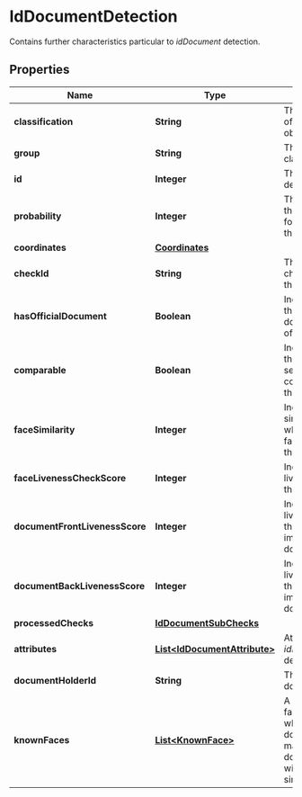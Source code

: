 

# IdDocumentDetection

Contains further characteristics particular to _idDocument_ detection.

## Properties

| Name | Type | Description | Notes |
|------------ | ------------- | ------------- | -------------|
|**classification** | **String** | The classification of the recognized object. |  [optional] |
|**group** | **String** | The group of the classification. |  [optional] |
|**id** | **Integer** | The id of the detection object. |  [optional] |
|**probability** | **Integer** | The probability that the object found matches the classification. |  [optional] |
|**coordinates** | [**Coordinates**](Coordinates.md) |  |  [optional] |
|**checkId** | **String** | The id of the check that lead to the detection |  [optional] |
|**hasOfficialDocument** | **Boolean** | Indicates whether the identified document is official |  [optional] |
|**comparable** | **Boolean** | Indicates whether the provided selfie-image is comparable to the document |  [optional] |
|**faceSimilarity** | **Integer** | Indicates the similarity-level of whether two faces belong to the same person |  [optional] |
|**faceLivenessCheckScore** | **Integer** | Indicates the liveness score of the selfie image |  [optional] |
|**documentFrontLivenessScore** | **Integer** | Indicates the liveness score of the front side image of the document |  [optional] |
|**documentBackLivenessScore** | **Integer** | Indicates the liveness score of the back side image of the document |  [optional] |
|**processedChecks** | [**IdDocumentSubChecks**](IdDocumentSubChecks.md) |  |  [optional] |
|**attributes** | [**List&lt;IdDocumentAttribute&gt;**](IdDocumentAttribute.md) | Attributes of the _idDocument_ detection. |  [optional] |
|**documentHolderId** | **String** | The id of the documentHolder |  [optional] |
|**knownFaces** | [**List&lt;KnownFace&gt;**](KnownFace.md) | A list of known faces, describing which other documentHolders match this documentHolder with a certain similarity |  [optional] |




